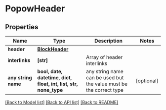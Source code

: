 # PopowHeader


## Properties
Name | Type | Description | Notes
------------ | ------------- | ------------- | -------------
**header** | [**BlockHeader**](BlockHeader.md) |  | 
**interlinks** | **[str]** | Array of header interlinks | 
**any string name** | **bool, date, datetime, dict, float, int, list, str, none_type** | any string name can be used but the value must be the correct type | [optional]

[[Back to Model list]](../README.md#documentation-for-models) [[Back to API list]](../README.md#documentation-for-api-endpoints) [[Back to README]](../README.md)


